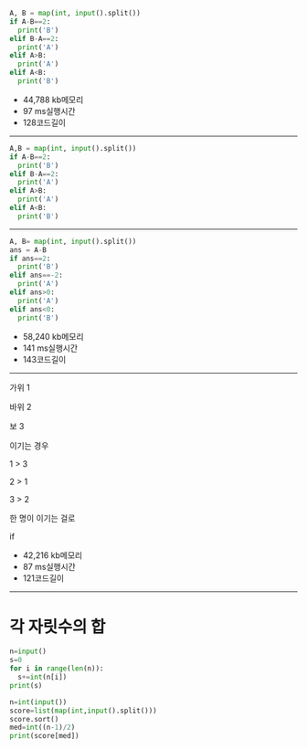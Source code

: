 ```python
A, B = map(int, input().split())
if A-B==2:
  print('B')
elif B-A==2:
  print('A')
elif A>B:
  print('A')
elif A<B:
  print('B')
```

- 44,788 kb메모리
- 97 ms실행시간
- 128코드길이

---

```python
A,B = map(int, input().split())
if A-B==2:
  print('B')
elif B-A==2:
  print('A')
elif A>B:
  print('A')
elif A<B:
  print('B')
```

---

```python
A, B= map(int, input().split())
ans = A-B
if ans==2:
  print('B')
elif ans==-2:
  print('A')
elif ans>0:
  print('A')
elif ans<0:
  print('B')
```

- 58,240 kb메모리
- 141 ms실행시간
- 143코드길이

---

가위 1

바위 2

보 3

이기는 경우

1 > 3

2 > 1

3 > 2

한 명이 이기는 걸로

if 

- 42,216 kb메모리
- 87 ms실행시간
- 121코드길이

---

# 각 자릿수의 합

```python
n=input()
s=0
for i in range(len(n)):
  s+=int(n[i])
print(s)
```

```python
n=int(input())
score=list(map(int,input().split()))
score.sort()
med=int((n-1)/2)
print(score[med])
```
